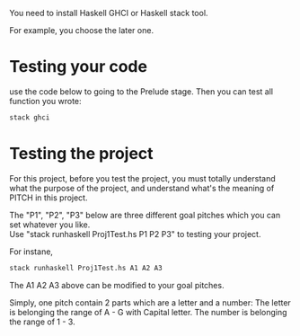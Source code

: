You need to install Haskell GHCI or Haskell stack tool.

For example, you choose the later one.

# Testing your code
use the code below to going to the Prelude stage. Then you can test all function you wrote:
```bash
stack ghci
```
# Testing the project
For this project, before you test the project, you must totally understand what the purpose of the project, and understand what's the meaning of PITCH in this project.

The "P1", "P2", "P3" below are three different goal pitches which you can set whatever you like.   
Use "stack runhaskell Proj1Test.hs P1 P2 P3" to testing your project.

For instane, 
```bash
stack runhaskell Proj1Test.hs A1 A2 A3
```
The A1 A2 A3 above can be modified to your goal pitches.

Simply, one pitch contain 2 parts which are a letter and a number:
    The letter is belonging the range of A - G with Capital letter.
    The number is belonging the range of 1 - 3.
